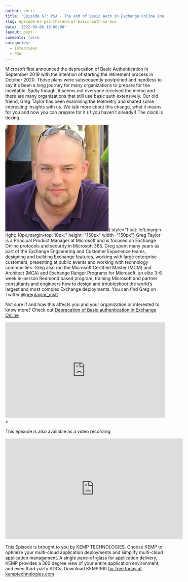 ```yaml
---
author: chris
title: 'Episode 67: PSA - The end of Basic Auth in Exchange Online (no, really!)'
slug: episode-67-psa-the-end-of-basic-auth-in-exo
date: '2022-09-08 18:00:00'
layout: post
comments: false
categories:
  - Interviews
  - PSA
---
```


Microsoft first announced the deprecation of Basic Authentication in September 2019 with the intention of starting the retirement process in October 2020. Those plans were subsequently postponed and needless to say it's been a long journey for many organizations to prepare for the inevitable. Sadly though, it seems not everyone received the memo and there are many organizations that still use basic auth extensively. Our old friend, Greg Taylor has been examining the telemetry and shared some interesting insights with us. We talk more about this change, what it means for you and how you can prepare for it (if you haven't already!) The clock is ticking..

![Greg](/images/uploads/2019/05/greg.png){:style="float: left;margin-right: 10px;margin-top: 10px;" height="150px" width="150px"} Greg Taylor is a Principal Product Manager at Microsoft and is focused on Exchange Online protocols and security in Microsoft 365. Greg spent many years as part of the Exchange Engineering and Customer Experience teams, designing and building Exchange features, working with large enterprise customers, presenting at public events and working with technology communities. Greg also ran the Microsoft Certified Master (MCM) and Architect (MCA) and Exchange Ranger Programs for Microsoft, an elite 3-6 week in-person Redmond based program, training Microsoft and partner consultants and engineers how to design and troubleshoot the world’s largest and most complex Exchange deployments. You can find Greg on Twitter [@gregtaylor_msft](https://twitter.com/gregtaylor_msft)

Not sure if and how this affects you and your organization or interested to know more? Check out [Deprecation of Basic authentication in Exchange Online](https://docs.microsoft.com/en-us/exchange/clients-and-mobile-in-exchange-online/deprecation-of-basic-authentication-exchange-online)

<p><iframe width="100%" height="300" scrolling="no" frameborder="no" allow="autoplay" src="https://w.soundcloud.com/player/?url=https%3A//api.soundcloud.com/tracks/1340629147&color=%23ff5500&auto_play=false&hide_related=false&show_comments=true&show_user=true&show_reposts=false&show_teaser=true&visual=true"></iframe>></p>

This episode is also available as a video recording:

<p><iframe width="560" height="315" src="https://www.youtube.com/embed/Zgg0l-TIOlM" title="YouTube video player" frameborder="0" allow="accelerometer; autoplay; clipboard-write; encrypted-media; gyroscope; picture-in-picture" allowfullscreen></iframe></p>

This Episode is brought to you by KEMP TECHNOLOGIES. Choose KEMP to optimize your multi-cloud application deployments and simplify multi-cloud application management. A single pane-of-glass for application delivery, KEMP provides a 360 degree view of your entire application environment, and even third-party ADCs. Download KEMP360 [for free today at kemptechnologies.com](https://kempte.ch/2MYXjew)
